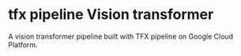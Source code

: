 # tfx pipeline Vision transformer 

A vision transformer pipeline built with TFX pipeline on Google Cloud Platform. 
